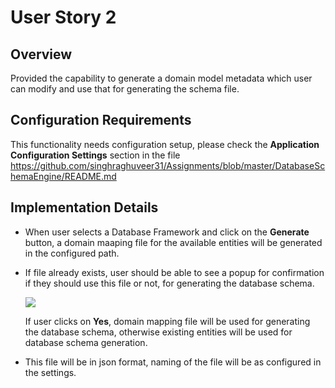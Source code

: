 # User Story 2
## Overview
Provided the capability to generate a domain model metadata which user can modify and use that for generating the schema file.

## Configuration Requirements
This functionality needs configuration setup, please check the **Application Configuration Settings** section in the file
https://github.com/singhraghuveer31/Assignments/blob/master/DatabaseSchemaEngine/README.md

## Implementation Details
- When user selects a Database Framework and click on the **Generate** button, a domain maaping file for the available entities will be generated in the configured path.
- If file already exists, user should be able to see a popup for confirmation if they should use this file or not, for generating the database schema.
  
	![](Images\ModelGeneratorConfirm.PNG)

	If user clicks on **Yes**, domain mapping file will be used for generating the database schema, otherwise existing entities will be used for database schema generation.
- This file will be in json format, naming of the file will be as configured in the settings.